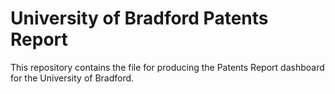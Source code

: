 # University of Bradford Patents Report

This repository contains the file for producing the Patents Report dashboard for the University of Bradford.

